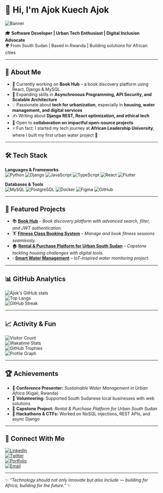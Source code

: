 # 👋 Hi, I'm Ajok Kuech Ajok  

![Banner](https://i.imgur.com/8MupZHY.png) <!-- replace with your own banner -->

🎓 **Software Developer | Urban Tech Enthusiast | Digital Inclusion Advocate**  
🌍 From South Sudan | Based in Rwanda | Building solutions for African cities  

---

## 💫 About Me  
- 🔭 Currently working on **Book Hub** – a book discovery platform using React, Django & MySQL  
- 🌱 Expanding skills in **Asynchronous Programming, API Security, and Scalable Architecture**  
- 💡 Passionate about **tech for urbanization**, especially in **housing, water management, and digital services**  
- ✍️ Writing about **Django REST, React optimization, and ethical tech**  
- 🤝 Open to **collaboration on impactful open-source projects**  
- ⚡ Fun fact: I started my tech journey at **African Leadership University**, where I built my first urban water project 🚰  

---

## 🛠️ Tech Stack  

**Languages & Frameworks**  
![Python](https://img.shields.io/badge/Python-3776AB?logo=python&logoColor=white)  ![Django](https://img.shields.io/badge/Django-092E20?logo=django&logoColor=white)  ![JavaScript](https://img.shields.io/badge/JavaScript-F7DF1E?logo=javascript&logoColor=black)  ![TypeScript](https://img.shields.io/badge/TypeScript-3178C6?logo=typescript&logoColor=white)  ![React](https://img.shields.io/badge/React-61DAFB?logo=react&logoColor=black)  ![Flutter](https://img.shields.io/badge/Flutter-02569B?logo=flutter&logoColor=white)  

**Databases & Tools**  
![MySQL](https://img.shields.io/badge/MySQL-4479A1?logo=mysql&logoColor=white)  ![PostgreSQL](https://img.shields.io/badge/PostgreSQL-4169E1?logo=postgresql&logoColor=white)  ![Docker](https://img.shields.io/badge/Docker-2496ED?logo=docker&logoColor=white)  ![Figma](https://img.shields.io/badge/Figma-F24E1E?logo=figma&logoColor=white)  ![GitHub](https://img.shields.io/badge/GitHub-181717?logo=github&logoColor=white)  

---

## 🚀 Featured Projects  

- 📚 **[Book Hub](https://github.com/your-username/book-hub)** – *Book discovery platform with advanced search, filter, and JWT authentication.*  
- 🏋️ **[Fitness Class Booking System](https://github.com/your-username/fitness-booking)** – *Manage and book fitness sessions seamlessly.*  
- 🏠 **[Rental & Purchase Platform for Urban South Sudan](https://github.com/your-username/rental-platform)** – *Capstone tackling housing challenges with digital tools.*  
- 💧 **[Smart Water Management](https://github.com/your-username/smart-water-management)** – *IoT-inspired water monitoring project.*  

---

## 📊 GitHub Analytics  

![Ajok's GitHub stats](https://github-readme-stats.vercel.app/api?username=your-username&show_icons=true&theme=radical)  
![Top Langs](https://github-readme-stats.vercel.app/api/top-langs/?username=your-username&layout=compact&theme=radical)  
![GitHub Streak](https://github-readme-streak-stats.herokuapp.com/?user=your-username&theme=radical)  

---

## 📈 Activity & Fun  

![Visitor Count](https://komarev.com/ghpvc/?username=your-username&label=Visitors&color=0e75b6&style=flat)  
![Wakatime Stats](https://github-readme-stats.vercel.app/api/wakatime?username=your-wakatime-username&theme=radical)  
![GitHub Trophies](https://github-profile-trophy.vercel.app/?username=your-username&theme=radical&no-frame=true&margin-w=10)  
![Profile Graph](https://github-readme-activity-graph.vercel.app/graph?username=your-username&theme=react-dark)  

---

## 🏆 Achievements  

- 🌟 **Conference Presenter:** *Sustainable Water Management in Urban Africa* (Kigali, Rwanda)  
- 🌟 **Volunteering:** Supported South Sudanese local businesses with web solutions  
- 🌟 **Capstone Project:** *Rental & Purchase Platform for Urban South Sudan*  
- 🌟 **Hackathons & CTFs:** Worked on NoSQL injections, REST APIs, and async Django  

---

## 🤝 Connect With Me  

[![LinkedIn](https://img.shields.io/badge/LinkedIn-blue?logo=linkedin&logoColor=white)](https://linkedin.com/in/your-profile)  
[![Twitter](https://img.shields.io/badge/Twitter-%231DA1F2.svg?logo=Twitter&logoColor=white)](https://twitter.com/your-handle)  
[![Portfolio](https://img.shields.io/badge/Portfolio-000000?logo=vercel&logoColor=white)](https://your-portfolio.com)  
[![Email](https://img.shields.io/badge/Email-D14836?logo=gmail&logoColor=white)](mailto:your.email@example.com)  

---

✨ *“Technology should not only innovate but also include — building for Africa, building for the future.”* ✨  
